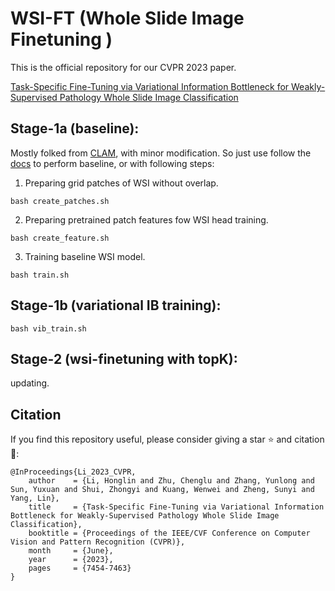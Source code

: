 # WSI-FT (Whole Slide Image Finetuning )
This is the official repository for our CVPR 2023 paper.

[Task-Specific Fine-Tuning via Variational Information Bottleneck for Weakly-Supervised Pathology Whole Slide Image Classification](https://openaccess.thecvf.com/content/CVPR2023/html/Li_Task-Specific_Fine-Tuning_via_Variational_Information_Bottleneck_for_Weakly-Supervised_Pathology_Whole_CVPR_2023_paper.html)

## Stage-1a (baseline): 
Mostly folked from [CLAM](https://github.com/mahmoodlab/CLAM), with minor modification. So just use follow the [docs](https://github.com/mahmoodlab/CLAM/tree/master/docs) to perform baseline, or with following steps:

1) Preparing grid patches of WSI without overlap.
```
bash create_patches.sh
```
2) Preparing pretrained patch features fow WSI head training.
```
bash create_feature.sh
```
3) Training baseline WSI model.
```
bash train.sh
```

## Stage-1b (variational IB training):
```
bash vib_train.sh
```

## Stage-2 (wsi-finetuning with topK):
updating.

## Citation
If you find this repository useful, please consider giving a star :star: and citation :t-rex::
```
@InProceedings{Li_2023_CVPR,
    author    = {Li, Honglin and Zhu, Chenglu and Zhang, Yunlong and Sun, Yuxuan and Shui, Zhongyi and Kuang, Wenwei and Zheng, Sunyi and Yang, Lin},
    title     = {Task-Specific Fine-Tuning via Variational Information Bottleneck for Weakly-Supervised Pathology Whole Slide Image Classification},
    booktitle = {Proceedings of the IEEE/CVF Conference on Computer Vision and Pattern Recognition (CVPR)},
    month     = {June},
    year      = {2023},
    pages     = {7454-7463}
}
```
